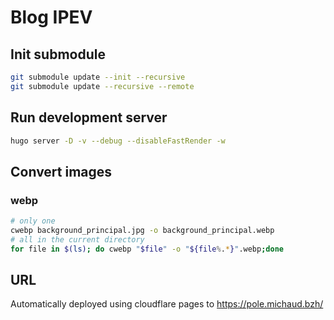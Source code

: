 # Blog IPEV

## Init submodule
```bash
git submodule update --init --recursive
git submodule update --recursive --remote
```

## Run development server
```bash
hugo server -D -v --debug --disableFastRender -w
```
## Convert images

### webp
```bash
# only one
cwebp background_principal.jpg -o background_principal.webp
# all in the current directory
for file in $(ls); do cwebp "$file" -o "${file%.*}".webp;done
```

## URL

Automatically deployed using cloudflare pages to https://pole.michaud.bzh/
